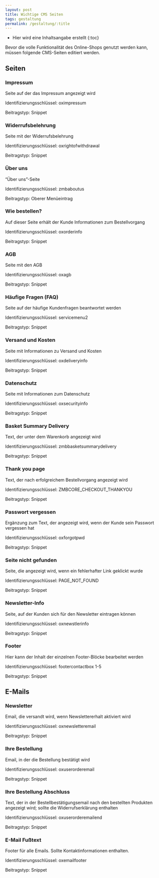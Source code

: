 ```yaml
---
layout: post
title: Wichtige CMS Seiten
tags: gestaltung
permalink: /gestaltung/:title
---
```



+ Hier wird eine Inhaltsangabe erstellt
{:toc}


Bevor die volle Funktionalität des Online-Shops genutzt werden kann, müssen folgende CMS-Seiten editiert werden.


## Seiten


### Impressum


Seite auf der das Impressum angezeigt wird


Identifizierungsschlüssel: oximpressum


Beitragstyp: Snippet


### Widerrufsbelehrung


Seite mit der Widerrufsbelehrung


Identifizierungsschlüssel: oxrightofwithdrawal


Beitragstyp: Snippet


### Über uns


“Über uns”-Seite


Identifizierungsschlüssel: zmbaboutus


Beitragstyp: Oberer Menüeintrag


### Wie bestellen?


Auf dieser Seite erhält der Kunde Informationen zum Bestellvorgang 


Identifizierungsschlüssel: oxorderinfo


Beitragstyp: Snippet


### AGB


Seite mit den AGB


Identifizierungsschlüssel: oxagb


Beitragstyp: Snippet


### Häufige Fragen (FAQ)


Seite auf der häufige Kundenfragen beantwortet werden


Identifizierungsschlüssel: servicemenu2


Beitragstyp: Snippet


### Versand und Kosten


Seite mit Informationen zu Versand und Kosten


Identifizierungsschlüssel: oxdeliveryinfo


Beitragstyp: Snippet


###  Datenschutz


Seite mit Informationen zum Datenschutz


Identifizierungsschlüssel: oxsecurityinfo


Beitragstyp: Snippet


###  Basket Summary Delivery 


Text, der unter dem Warenkorb angezeigt wird


Identifizierungsschlüssel: zmbbasketsummarydelivery


Beitragstyp: Snippet


### Thank you page


Text, der nach erfolgreichem Bestellvorgang angezeigt wird


Identifizierungsschlüssel: ZMBCORE_CHECKOUT_THANKYOU


Beitragstyp: Snippet


### Passwort vergessen


Ergänzung zum Text, der angezeigt wird, wenn der Kunde sein Passwort vergessen hat


Identifizierungsschlüssel: oxforgotpwd


Beitragstyp: Snippet


### Seite nicht gefunden


Seite, die angezeigt wird, wenn ein fehlerhafter Link geklickt wurde


Identifizierungsschlüssel: PAGE_NOT_FOUND


Beitragstyp: Snippet


### Newsletter-Info


Seite, auf der Kunden sich für den Newsletter eintragen können


Identifizierungsschlüssel: oxnewstlerinfo


Beitragstyp: Snippet


### Footer


Hier kann der Inhalt der einzelnen Footer-Blöcke bearbeitet werden


Identifizierungsschlüssel: footercontactbox 1-5


Beitragstyp: Snippet


## E-Mails


### Newsletter


Email, die versandt wird, wenn Newslettererhalt aktiviert wird


Identifizierungsschlüssel: oxnewsletteremail


Beitragstyp: Snippet


###  Ihre Bestellung


Email, in der die Bestellung bestätigt wird


Identifizierungsschlüssel: oxuserorderemail


Beitragstyp: Snippet


###  Ihre Bestellung Abschluss


Text, der in der Bestellbestätigungsemail nach den bestellten Produkten angezeigt wird; sollte die Widerrufserklärung enthalten


Identifizierungsschlüssel: oxuserorderemailend


Beitragstyp: Snippet


### E-Mail Fußtext


Footer für alle Emails. Sollte Kontaktinformationen enthalten.


Identifizierungsschlüssel: oxemailfooter


Beitragstyp: Snippet
